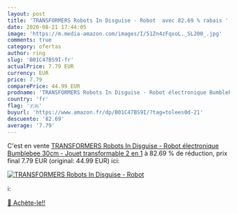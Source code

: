 ```yaml
---
layout: post
title: 'TRANSFORMERS Robots In Disguise - Robot  avec 82.69 % rabais '
date: 2020-08-21 17:44:05
image: 'https://m.media-amazon.com/images/I/51Zn4zFqxoL._SL200_.jpg'
comments: true
category: ofertas
author: ring
slug: 'B01C47BS9I-fr'
actualPrice: 7.79 EUR
currency: EUR
price: 7.79
comparePrice: 44.99 EUR
prodname: 'TRANSFORMERS Robots In Disguise - Robot électronique Bumblebee 30cm - Jouet transformable 2 en 1'
country: 'fr'
flag: '🇫🇷'
buyurl: 'https://www.amazon.fr/dp/B01C47BS9I/?tag=tolees0d-21'
descuento: '82.69'
average: '7.79'
---
```


C'est en vente [TRANSFORMERS Robots In Disguise - Robot électronique Bumblebee 30cm - Jouet transformable 2 en 1](https://www.amazon.fr/dp/B01C47BS9I/?tag=tolees0d-21)  à  82.69 % de réduction, prix final  7.79 EUR (original: 44.99 EUR) ici:

[![TRANSFORMERS Robots In Disguise - Robot ](https://m.media-amazon.com/images/I/51Zn4zFqxoL._SL200_.jpg)](https://www.amazon.fr/dp/B01C47BS9I/?tag=tolees0d-21)

ℹ️:


[🛒 Achète-le!!](https://www.amazon.fr/dp/B01C47BS9I/?tag=tolees0d-21)
